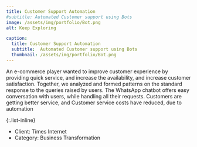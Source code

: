 ```yaml
---
title: Customer Support Automation
#subtitle: Automated Customer support using Bots
image: /assets/img/portfolio/Bot.png
alt: Keep Exploring

caption:
  title: Customer Support Automation
  subtitle:  Automated Customer support using Bots 
  thumbnail: /assets/img/portfolio/Bot.png
---
```

An e-commerce player wanted to improve customer experience by providing quick service, and increase the availability, and increase customer satisfaction. Together, we analyzed and formed patterns on the standard response to the queries raised by users.
The WhatsApp chatbot offers easy conversation with users, while handling all their requests. Customers are getting better service, and Customer service costs have reduced, due to automation

{:.list-inline}
- Client: Times Internet
- Category: Business Transformation


